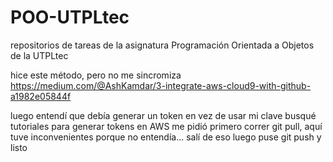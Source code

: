 # POO-UTPLtec
repositorios de tareas de la asignatura Programación Orientada a Objetos de la UTPLtec

hice este método, pero no me sincromiza
https://medium.com/@AshKamdar/3-integrate-aws-cloud9-with-github-a1982e05844f

luego entendí que debía generar un token en vez de usar mi clave
busqué tutoriales para generar tokens
en AWS me pidió primero correr git pull,
aquí tuve inconvenientes porque no entendía... salí de eso
luego puse git push
y listo
